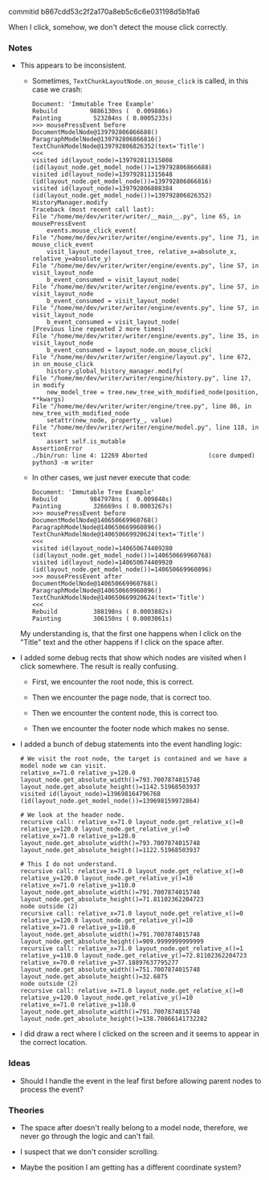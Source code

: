 commitid b867cdd53c2f2a170a8eb5c6c6e031198d5b1fa6

When I click, somehow, we don't detect the mouse click correctly.

### Notes

-   This appears to be inconsistent.
    -   Sometimes, `TextChunkLayoutNode.on_mouse_click` is called, in this case we crash:

        ```none
        Document: 'Immutable Tree Example'
        Rebuild         9886130ns (  0.009886s)
        Painting         523284ns ( 0.0005233s)
        >>> mousePressEvent before
        DocumentModelNode@139792806866688()
        ParagraphModelNode@139792806866816()
        TextChunkModelNode@139792806826352(text='Title')
        <<<
        visited id(layout_node)=139792811315008 (id(layout_node.get_model_node())=139792806866688)
        visited id(layout_node)=139792811315648 (id(layout_node.get_model_node())=139792806866816)
        visited id(layout_node)=139792806808384 (id(layout_node.get_model_node())=139792806826352)
        HistoryManager.modify
        Traceback (most recent call last):
        File "/home/me/dev/writer/writer/__main__.py", line 65, in mousePressEvent
            events.mouse_click_event(
        File "/home/me/dev/writer/writer/engine/events.py", line 71, in mouse_click_event
            visit_layout_node(layout_tree, relative_x=absolute_x, relative_y=absolute_y)
        File "/home/me/dev/writer/writer/engine/events.py", line 57, in visit_layout_node
            b_event_consumed = visit_layout_node(
        File "/home/me/dev/writer/writer/engine/events.py", line 57, in visit_layout_node
            b_event_consumed = visit_layout_node(
        File "/home/me/dev/writer/writer/engine/events.py", line 57, in visit_layout_node
            b_event_consumed = visit_layout_node(
        [Previous line repeated 2 more times]
        File "/home/me/dev/writer/writer/engine/events.py", line 35, in visit_layout_node
            b_event_consumed = layout_node.on_mouse_click(
        File "/home/me/dev/writer/writer/engine/layout.py", line 672, in on_mouse_click
            history.global_history_manager.modify(
        File "/home/me/dev/writer/writer/engine/history.py", line 17, in modify
            new_model_tree = tree.new_tree_with_modified_node(position, **kwargs)
        File "/home/me/dev/writer/writer/engine/tree.py", line 86, in new_tree_with_modified_node
            setattr(new_node, property_, value)
        File "/home/me/dev/writer/writer/engine/model.py", line 118, in text
            assert self.is_mutable
        AssertionError
        ./bin/run: line 4: 12269 Aborted                 (core dumped) python3 -m writer
        ```

    -   In other cases, we just never execute that code:

        ```none
        Document: 'Immutable Tree Example'
        Rebuild         9847978ns (  0.009848s)
        Painting         326669ns ( 0.0003267s)
        >>> mousePressEvent before
        DocumentModelNode@140650669960768()
        ParagraphModelNode@140650669960896()
        TextChunkModelNode@140650669920624(text='Title')
        <<<
        visited id(layout_node)=140650674409280 (id(layout_node.get_model_node())=140650669960768)
        visited id(layout_node)=140650674409920 (id(layout_node.get_model_node())=140650669960896)
        >>> mousePressEvent after
        DocumentModelNode@140650669960768()
        ParagraphModelNode@140650669960896()
        TextChunkModelNode@140650669920624(text='Title')
        <<<
        Rebuild          388198ns ( 0.0003882s)
        Painting         306150ns ( 0.0003061s)
        ```

    My understanding is, that the first one happens when I click on the "Title" text and the other happens if I click on
    the space after.

-   I added some debug rects that show which nodes are visited when I click somewhere.
    The result is really confusing.

    -   First, we encounter the root node, this is correct.

    -   Then we encounter the page node, that is correct too.

    -   Then we encounter the content node, this is correct too.

    -   Then we encounter the footer node which makes no sense.

-   I added a bunch of debug statements into the event handling logic:

    ```none
    # We visit the root node, the target is contained and we have a model node we can visit.
    relative_x=71.0 relative_y=120.0 layout_node.get_absolute_width()=793.7007874015748 layout_node.get_absolute_height()=1142.51968503937
    visited id(layout_node)=139698164796768 (id(layout_node.get_model_node())=139698159972864)

    # We look at the header node.
    recursive call: relative_x=71.0 layout_node.get_relative_x()=0 relative_y=120.0 layout_node.get_relative_y()=0
    relative_x=71.0 relative_y=120.0 layout_node.get_absolute_width()=793.7007874015748 layout_node.get_absolute_height()=1122.51968503937

    # This I do not understand.
    recursive call: relative_x=71.0 layout_node.get_relative_x()=0 relative_y=120.0 layout_node.get_relative_y()=10
    relative_x=71.0 relative_y=110.0 layout_node.get_absolute_width()=791.7007874015748 layout_node.get_absolute_height()=71.81102362204723
    node outside (2)
    recursive call: relative_x=71.0 layout_node.get_relative_x()=0 relative_y=120.0 layout_node.get_relative_y()=10
    relative_x=71.0 relative_y=110.0 layout_node.get_absolute_width()=791.7007874015748 layout_node.get_absolute_height()=909.9999999999999
    recursive call: relative_x=71.0 layout_node.get_relative_x()=1 relative_y=110.0 layout_node.get_relative_y()=72.81102362204723
    relative_x=70.0 relative_y=37.18897637795277 layout_node.get_absolute_width()=751.7007874015748 layout_node.get_absolute_height()=32.6875
    node outside (2)
    recursive call: relative_x=71.0 layout_node.get_relative_x()=0 relative_y=120.0 layout_node.get_relative_y()=10
    relative_x=71.0 relative_y=110.0 layout_node.get_absolute_width()=791.7007874015748 layout_node.get_absolute_height()=138.70866141732282
    ```

-   I did draw a rect where I clicked on the screen and it seems to appear in the correct location.

### Ideas

-   Should I handle the event in the leaf first before allowing parent nodes to process the event?

### Theories

-   The space after doesn't really belong to a model node, therefore, we never go through the logic and can't fail.

-   I suspect that we don't consider scrolling.

-   Maybe the position I am getting has a different coordinate system?
